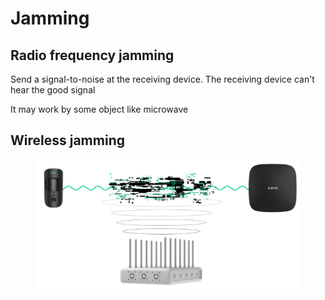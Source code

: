 # Jamming

## Radio frequency jamming

Send a signal-to-noise at the receiving device. The receiving device can't hear the good signal

It may work by some object like microwave

## Wireless jamming

<figure><img src="../../../.gitbook/assets/image (8).png" alt=""><figcaption></figcaption></figure>
